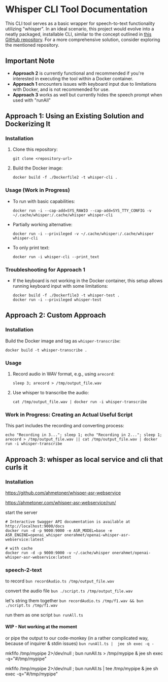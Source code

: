 
# Whisper CLI Tool Documentation

This CLI tool serves as a basic wrapper for speech-to-text functionality utilizing "whisper". In an ideal scenario, this project would evolve into a neatly packaged, installable CLI, similar to the concept outlined in [this GitHub repository](https://github.com/GucciFlipFlops1917/Whisper-Speech-To-Text). For a more comprehensive solution, consider exploring the mentioned repository.

## Important Note

- **Approach 2** is currently functional and recommended if you're interested in executing the tool within a Docker container. 
- **Approach 1** encounters issues with keyboard input due to limitations with Docker, and is not recommended for use.
- **Approach 3** works as well but currently hides the speech prompt when used with "runAll"

## Approach 1: Using an Existing Solution and Dockerizing It

### Installation

1. Clone this repository:
   ```
   git clone <repository-url>
   ```
2. Build the Docker image:
   ```
   docker build -f ./Dockerfile2 -t whisper-cli .
   ```

### Usage (Work in Progress)

- To run with basic capabilities:
  ```
  docker run -i --cap-add=SYS_RAWIO --cap-add=SYS_TTY_CONFIG -v ~/.cache/whisper:/.cache/whisper whisper-cli
  ```
- Partially working alternative:
  ```
  docker run -i --privileged -v ~/.cache/whisper:/.cache/whisper whisper-cli
  ```
- To only print text:
  ```
  docker run -i whisper-cli --print_text
  ```


### Troubleshooting for Approach 1

- If the keyboard is not working in the Docker container, this setup allows running keyboard input with some limitations:
  ```
  docker build -f ./Dockerfile3 -t whisper-test .
  docker run -i --privileged whisper-test
  ```  

## Approach 2: Custom Approach

### Installation

Build the Docker image and tag as `whisper-transcribe`:
```
docker build -t whisper-transcribe .
```

### Usage

1. Record audio in WAV format, e.g., using `arecord`:
   ```
   sleep 3; arecord > /tmp/output_file.wav
   ```
2. Use whisper to transcribe the audio:
   ```
   cat /tmp/output_file.wav | docker run -i whisper-transcribe
   ```

### Work in Progress: Creating an Actual Useful Script

This part includes the recording and converting process:
```
echo "Recording in 3..."; sleep 1; echo "Recording in 2..."; sleep 1; arecord > /tmp/output_file.wav || cat /tmp/output_file.wav | docker run -i whisper-transcribe
```

## Approach 3: whisper as local service and cli that curls it

### Installation

https://github.com/ahmetoner/whisper-asr-webservice


https://ahmetoner.com/whisper-asr-webservice/run/

start the server
```
# Interactive Swagger API documentation is available at http://localhost:9000/docs
docker run -d -p 9000:9000 -e ASR_MODEL=base -e ASR_ENGINE=openai_whisper onerahmet/openai-whisper-asr-webservice:latest

# with cache
docker run -d -p 9000:9000 -v ~/.cache/whisper onerahmet/openai-whisper-asr-webservice:latest

```

### speech-2-text

to record
`bun recordAudio.ts /tmp/output_file.wav`

convert the audio file
`bun ./script.ts /tmp/output_file.wav`

let's string them together
`bun recordAudio.ts /tmp/f1.wav && bun ./script.ts /tmp/f1.wav`

run them as one script 
`bun runAll.ts`


#### WIP - Not working at the moment
or pipe the output to our code-monkey (in a rather complicated way, because of inquirer & stdin issues)
`bun runAll.ts |  jee sh exec -q -`

mkfifo /tmp/mypipe 2>/dev/null ; bun runAll.ts > /tmp/mypipe &  jee sh exec -q="#/tmp/mypipe"

mkfifo /tmp/mypipe 2>/dev/null ; bun runAll.ts | tee /tmp/mypipe &  jee sh exec -q="#/tmp/mypipe"